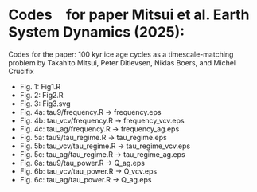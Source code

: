# Codes　for paper Mitsui et al. Earth System Dynamics (2025): 
Codes for the paper: 100 kyr ice age cycles as a timescale-matching problem by
Takahito Mitsui, Peter Ditlevsen, Niklas Boers, and Michel Crucifix
- Fig. 1: Fig1.R
- Fig. 2: Fig2.R
- Fig. 3: Fig3.svg
- Fig. 4a: tau9/frequency.R -> frequency.eps
- Fig. 4b: tau_vcv/frequency.R -> frequency_vcv.eps
- Fig. 4c: tau_ag/frequency.R -> frequency_ag.eps
- Fig. 5a: tau9/tau_regime.R -> tau_regime.eps
- Fig. 5b: tau_vcv/tau_regime.R -> tau_regime_vcv.eps
- Fig. 5c: tau_ag/tau_regime.R -> tau_regime_ag.eps
- Fig. 6a: tau9/tau_power.R -> Q_ag.eps
- Fig. 6b: tau_vcv/tau_power.R -> Q_vcv.eps
- Fig. 6c: tau_ag/tau_power.R -> Q_ag.eps
